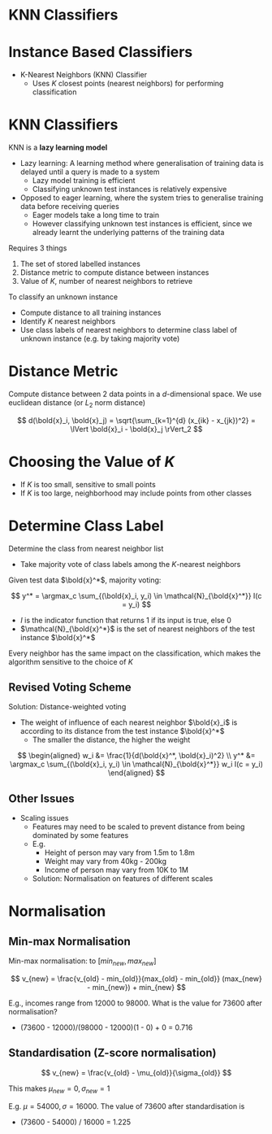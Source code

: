 # KNN Classifiers

# Instance Based Classifiers

- K-Nearest Neighbors (KNN) Classifier
  - Uses $K$ closest points (nearest neighbors) for performing classification

# KNN Classifiers

KNN is a **lazy learning model**
- Lazy learning: A learning method where generalisation of training data is delayed until a query is made to a system
  - Lazy model training is efficient
  - Classifying unknown test instances is relatively expensive
- Opposed to eager learning, where the system tries to generalise training data before receiving queries
  - Eager models take a long time to train
  - However classifying unknown test instances is efficient, since we already learnt the underlying patterns of the training data

Requires 3 things
1. The set of stored labelled instances
2. Distance metric to compute distance between instances
3. Value of $K$, number of nearest neighbors to retrieve

To classify an unknown instance
- Compute distance to all training instances
- Identify $K$ nearest neighbors
- Use class labels of nearest neighbors to determine class label of unknown instance (e.g. by taking majority vote)

# Distance Metric

Compute distance between 2 data points in a $d$-dimensional space. We use euclidean distance (or $L_2$ norm distance)

$$
d(\bold{x}_i, \bold{x}_j) = \sqrt{\sum_{k=1}^{d} (x_{ik} - x_{jk})^2} = \lVert \bold{x}_i - \bold{x}_j \rVert_2
$$

# Choosing the Value of $K$

- If $K$ is too small, sensitive to small points
- If $K$ is too large, neighborhood may include points from other classes

# Determine Class Label

Determine the class from nearest neighbor list
- Take majority vote of class labels among the $K$-nearest neighbors

Given test data $\bold{x}^*$, majority voting:

$$
y^* = \argmax_c \sum_{(\bold{x}_i, y_i) \in \mathcal{N}_{\bold{x}^*}} I(c = y_i)
$$

- $I$ is the indicator function that returns 1 if its input is true, else 0
- $\mathcal{N}_{\bold{x}^*}$ is the set of nearest neighbors of the test instance $\bold{x}^*$

Every neighbor has the same impact on the classification, which makes the algorithm sensitive to the choice of $K$

## Revised Voting Scheme

Solution: Distance-weighted voting
- The weight of influence of each nearest neighbor $\bold{x}_i$ is according to its distance from the test instance $\bold{x}^*$
  - The smaller the distance, the higher the weight

$$
\begin{aligned}
    w_i &= \frac{1}{d(\bold{x}^*, \bold{x}_i)^2} \\
    y^* &= \argmax_c \sum_{(\bold{x}_i, y_i) \in \mathcal{N}_{\bold{x}^*}} w_i I(c = y_i)
\end{aligned}
$$

## Other Issues

- Scaling issues
  - Features may need to be scaled to prevent distance from being dominated by some features
  - E.g.
    - Height of person may vary from 1.5m to 1.8m
    - Weight may vary from 40kg - 200kg
    - Income of person may vary from 10K to 1M
  - Solution: Normalisation on features of different scales

# Normalisation

## Min-max Normalisation

Min-max normalisation: to $[min_{new}, max_{new}]$

$$
v_{new} = \frac{v_{old} - min_{old}}{max_{old} - min_{old}} (max_{new} - min_{new}) + min_{new}
$$

E.g., incomes range from 12000 to 98000. What is the value for 73600 after normalisation?
- (73600 - 12000)/(98000 - 12000)(1 - 0) + 0 = 0.716

## Standardisation (Z-score normalisation)

$$
v_{new} = \frac{v_{old} - \mu_{old}}{\sigma_{old}}
$$

This makes $\mu_{new} = 0, \sigma_{new} = 1$

E.g. $\mu = 54000, \sigma = 16000$. The value of 73600 after standardisation is
- (73600 - 54000) / 16000 = 1.225